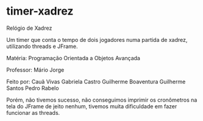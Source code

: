 # timer-xadrez

Relógio de Xadrez

Um timer que conta o tempo de dois jogadores numa partida de xadrez, utilizando threads e JFrame. 

Matéria:
Programação Orientada a Objetos Avançada

Professor:
Mário Jorge

Feito por:
Cauã Vivas
Gabriela Castro
Guilherme Boaventura
Guilherme Santos
Pedro Rabelo

Porém, não tivemos sucesso, não conseguimos imprimir os cronômetros na tela do JFrame de jeito nenhum, tivemos muita dificuldade em fazer funcionar as threads.
